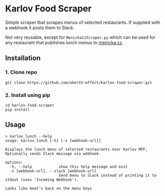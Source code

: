 # Karlov Food Scraper

Simple scraper that scrapes menus of selected restaurants.
If supplied with a webhook it posts them to Slack.

Not very reusable, except for `MenickaCzScraper.py` which can be used for any restaurant that publishes lunch menus to [menicka.cz](https://menicka.cz/).

## Installation
### 1. Clone repo
```shell
git clone https://github.com/oberth-effect/karlov-food-scraper.git
```

### 2. Install using pip
```shell
cd karlov-food-scraper
pip install .
```

## Usage
```console
> karlov_lunch --help
usage: karlov_lunch [-h] [-s [webhook-url]]

Displays the lunch menu of selected restaurants near Karlov MFF, Optionally sends Slack message via webhook.

options:
  -h, --help            show this help message and exit
  -s [webhook-url], --slack [webhook-url]
                        Send menu to Slack instead of printing it to stdout (uses 'Incoming Webhook').

Looks like meat's back on the menu boys
```

